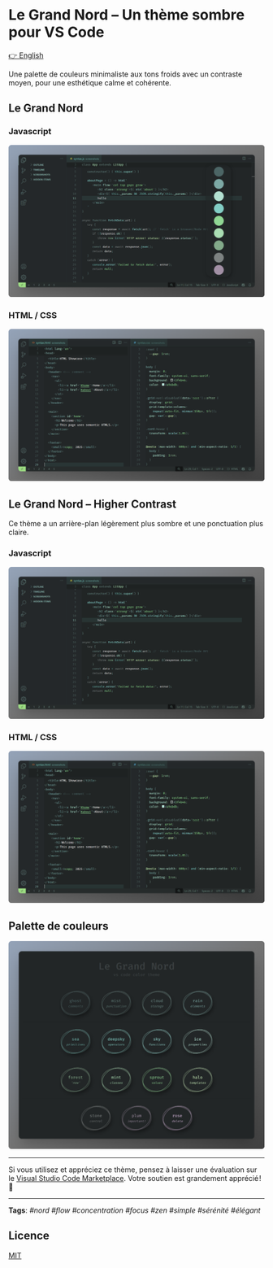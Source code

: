 # Le Grand Nord – Un thème sombre pour VS Code

[👉 English](README.md)

Une palette de couleurs minimaliste aux tons froids avec un contraste moyen, pour une esthétique calme et cohérente.


## Le Grand Nord

### Javascript
![Le Grand Nord Theme - JAVASCRIPT](screenshots/LGN--JS.png)

### HTML / CSS
![Le Grand Nord Theme - HTML / CSS](screenshots/LGN--HTML-CSS.png)



## Le Grand Nord – Higher Contrast

Ce thème a un arrière-plan légèrement plus sombre et une ponctuation plus claire.

### Javascript
![Le Grand Nord – Higher Contrast – JS](screenshots/LGN-HC--JS.png)

### HTML / CSS
![Le Grand Nord – Higher Contrast – HTML/CSS](screenshots/LGN-HC--HTML-CSS.png)



## Palette de couleurs

<!-- ![Le Grand Nord Theme - color palette](screenshots/LGN--palette.png) -->

![Le Grand Nord Theme - color palette](screenshots/LGN--palette-text.png)


---

Si vous utilisez et appréciez ce thème, pensez à laisser une évaluation sur le [Visual Studio Code Marketplace](https://marketplace.visualstudio.com/items?itemName=ncodefun.le-grand-nord). Votre soutien est grandement apprécié ! 💖

---

**Tags**: *#nord #flow #concentration #focus #zen #simple #sérénité #élégant*

## Licence

[MIT](LICENSE)
